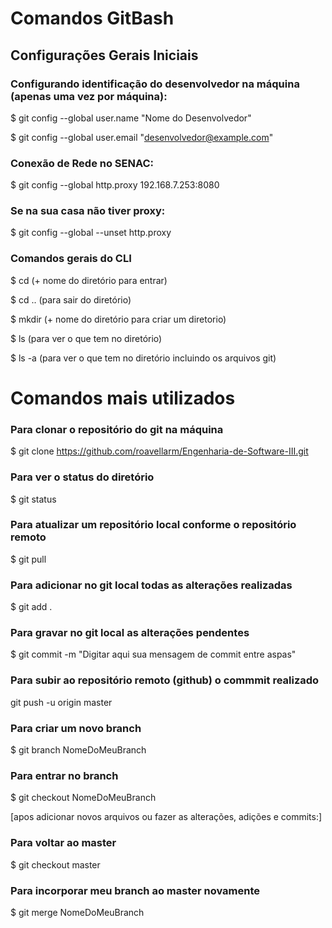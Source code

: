 # Comandos GitBash

## Configurações Gerais Iniciais

### Configurando identificação do desenvolvedor na máquina (apenas uma vez por máquina):
$ git config --global user.name "Nome do Desenvolvedor"

$ git config --global user.email "desenvolvedor@example.com"

### Conexão de Rede no SENAC:
$ git config --global http.proxy 192.168.7.253:8080

### Se na sua casa não tiver proxy:
$ git config --global --unset http.proxy

### Comandos gerais do CLI
$ cd (+ nome do diretório para entrar)

$ cd .. (para sair do diretório)

$ mkdir (+ nome do diretório para criar um diretorio)

$ ls (para ver o que tem no diretório)

$ ls -a (para ver o que tem no diretório incluindo os arquivos git)

# Comandos mais utilizados

### Para clonar o repositório do git na máquina
$ git clone https://github.com/roavellarm/Engenharia-de-Software-III.git 

### Para ver o status do diretório
$ git status

### Para atualizar um repositório local conforme o repositório remoto
$ git pull

### Para adicionar no git local todas as alterações realizadas
$ git add .

### Para gravar no git local as alterações pendentes
$ git commit -m "Digitar aqui sua mensagem de commit entre aspas"

### Para subir ao repositório remoto (github) o commmit realizado
git push -u origin master

### Para criar um novo branch
$ git branch NomeDoMeuBranch

### Para entrar no branch
$ git checkout NomeDoMeuBranch

[apos adicionar novos arquivos ou fazer as alterações, adições e commits:]
### Para voltar ao master
$ git checkout master

### Para incorporar meu branch ao master novamente
$ git merge NomeDoMeuBranch
